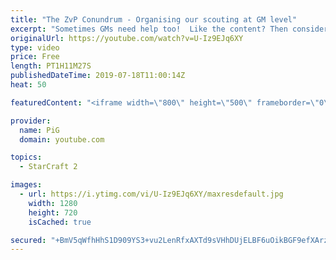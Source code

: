 ```yaml
---
title: "The ZvP Conundrum - Organising our scouting at GM level"
excerpt: "Sometimes GMs need help too!  Like the content? Then consider to leave a thumbs up and subscribe! ;) Videos don’t appear in your feed and you want to get notified about new uploads? Press the bell Icon :) -- Watch live at https://www.twitch.tv/x5_pig My Website: https://pigstarcraft.com/ My Twitter:"
originalUrl: https://youtube.com/watch?v=U-Iz9EJq6XY
type: video
price: Free
length: PT1H11M27S
publishedDateTime: 2019-07-18T11:00:14Z
heat: 50

featuredContent: "<iframe width=\"800\" height=\"500\" frameborder=\"0\" src=\"https://www.youtube.com/embed/U-Iz9EJq6XY\" allow=\"accelerometer; autoplay; encrypted-media; gyroscope; picture-in-picture\" allowfullscreen></iframe>"

provider:
  name: PiG
  domain: youtube.com

topics:
  - StarCraft 2

images:
  - url: https://i.ytimg.com/vi/U-Iz9EJq6XY/maxresdefault.jpg
    width: 1280
    height: 720
    isCached: true

secured: "+BmV5qWfhHhS1D909YS3+vu2LenRfxAXTd9sVHhDUjELBF6uOikBGF9efXArz6J+bkZFpfE4PSzc4ZpDIQe0GI1GHK9770R/OIosQ05WIy5X6JPefHuJVLcyz6k8+FsPczyM55m+oyCC/PcFG6eaXb93SAOmeIHYADugmCVTjmTXsouhNrQQh6h/NlFLEs62L8puXKdhxqM+rKUz0QNkhUaPu3kaiLp/qrdGyzImd9L+pdTctezrE7dEPG/8Qr8mP7/kK/P0Si1cq4vxJ/wITg8GlnuqQC6Ee9zRzAz6ouS88VxnDBF0tYd4zBmwmx7i/5dPzOeflKqoAGz/df2SmgzyGt4q379VWeGoPbUMglmkLDbKPpOULQhlqmixRHiocqSosSc+PtBBWXO9liHmTv9EpG9WfyqDR8hZP8/3x3k=;fPWKGHcXaQH6CsfAepUn4g=="
---
```


